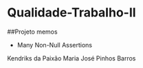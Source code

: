 # Qualidade-Trabalho-II

##Projeto memos
- Many Non-Null Assertions

Kendriks da Paixão
Maria José Pinhos Barros
